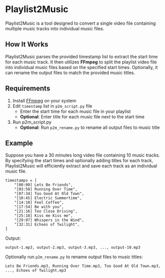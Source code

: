 # Playlist2Music
Playlist2Music is a tool designed to convert a single video file containing multiple music tracks into individual music files.

## How It Works
Playlist2Music parses the provided timestamp list to extract the start time for each music track. It then utilizes **FFmpeg** to split the playlist video file into individual music files based on the specified start times. Optionally, it can rename the output files to match the provided music titles.

## Requirements
1. Install [FFmpeg](https://ffmpeg.org/) on your system
2. Edit `timestamp` list in `p2m_script.py` file
    - Enter the start time for each music file in your playlist
    - **Optional**: Enter title for each music file next to the start time
3. Run p2m_script.py
    - **Optional**: Run `p2m_rename.py` to rename all output files to music title

## Example
Suppose you have a 30 minutes long video file containing 10 music tracks. By specifying the start times and optionally adding titles for each track, Playlist2Music will efficiently extract and save each track as an individual music file.

    timestamps = [
        "[00:00] Lets Be Friends",
        "[03:58] Running Over Time",
        "[07:34] Too Good At Old Town",
        "[10:45] Electric Summertime",
        "[14:10] Feel Coffee",
        "[17:54] Be with you",
        "[21:16] Too Close Driving",
        "[25:18] Kiss me Kiss me",
        "[29:07] Whispers in the Wind",
        "[32:31] Echoes of Twilight",
    ]

Output:

    output-1.mp3, output-2.mp3, output-3.mp3, ..., output-10.mp3

Optionally run `p2m_rename.py` to rename output files to music titles:

    Lets Be Friends.mp3, Running Over Time.mp3, Too Good At Old Town.mp3, ..., Echoes of Twilight.mp3

